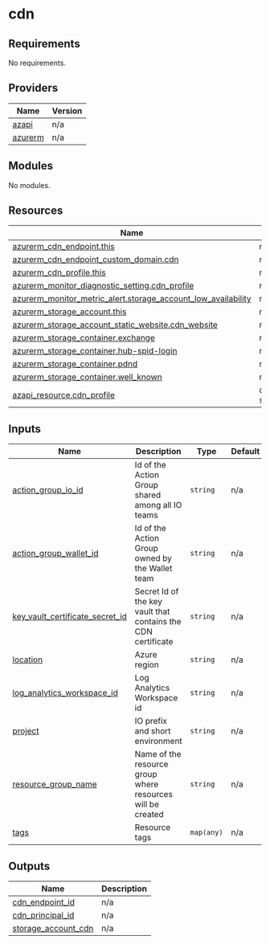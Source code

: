 # cdn

<!-- BEGIN_TF_DOCS -->
## Requirements

No requirements.

## Providers

| Name | Version |
|------|---------|
| <a name="provider_azapi"></a> [azapi](#provider\_azapi) | n/a |
| <a name="provider_azurerm"></a> [azurerm](#provider\_azurerm) | n/a |

## Modules

No modules.

## Resources

| Name | Type |
|------|------|
| [azurerm_cdn_endpoint.this](https://registry.terraform.io/providers/hashicorp/azurerm/latest/docs/resources/cdn_endpoint) | resource |
| [azurerm_cdn_endpoint_custom_domain.cdn](https://registry.terraform.io/providers/hashicorp/azurerm/latest/docs/resources/cdn_endpoint_custom_domain) | resource |
| [azurerm_cdn_profile.this](https://registry.terraform.io/providers/hashicorp/azurerm/latest/docs/resources/cdn_profile) | resource |
| [azurerm_monitor_diagnostic_setting.cdn_profile](https://registry.terraform.io/providers/hashicorp/azurerm/latest/docs/resources/monitor_diagnostic_setting) | resource |
| [azurerm_monitor_metric_alert.storage_account_low_availability](https://registry.terraform.io/providers/hashicorp/azurerm/latest/docs/resources/monitor_metric_alert) | resource |
| [azurerm_storage_account.this](https://registry.terraform.io/providers/hashicorp/azurerm/latest/docs/resources/storage_account) | resource |
| [azurerm_storage_account_static_website.cdn_website](https://registry.terraform.io/providers/hashicorp/azurerm/latest/docs/resources/storage_account_static_website) | resource |
| [azurerm_storage_container.exchange](https://registry.terraform.io/providers/hashicorp/azurerm/latest/docs/resources/storage_container) | resource |
| [azurerm_storage_container.hub-spid-login](https://registry.terraform.io/providers/hashicorp/azurerm/latest/docs/resources/storage_container) | resource |
| [azurerm_storage_container.pdnd](https://registry.terraform.io/providers/hashicorp/azurerm/latest/docs/resources/storage_container) | resource |
| [azurerm_storage_container.well_known](https://registry.terraform.io/providers/hashicorp/azurerm/latest/docs/resources/storage_container) | resource |
| [azapi_resource.cdn_profile](https://registry.terraform.io/providers/azure/azapi/latest/docs/data-sources/resource) | data source |

## Inputs

| Name | Description | Type | Default | Required |
|------|-------------|------|---------|:--------:|
| <a name="input_action_group_io_id"></a> [action\_group\_io\_id](#input\_action\_group\_io\_id) | Id of the Action Group shared among all IO teams | `string` | n/a | yes |
| <a name="input_action_group_wallet_id"></a> [action\_group\_wallet\_id](#input\_action\_group\_wallet\_id) | Id of the Action Group owned by the Wallet team | `string` | n/a | yes |
| <a name="input_key_vault_certificate_secret_id"></a> [key\_vault\_certificate\_secret\_id](#input\_key\_vault\_certificate\_secret\_id) | Secret Id of the key vault that contains the CDN certificate | `string` | n/a | yes |
| <a name="input_location"></a> [location](#input\_location) | Azure region | `string` | n/a | yes |
| <a name="input_log_analytics_workspace_id"></a> [log\_analytics\_workspace\_id](#input\_log\_analytics\_workspace\_id) | Log Analytics Workspace id | `string` | n/a | yes |
| <a name="input_project"></a> [project](#input\_project) | IO prefix and short environment | `string` | n/a | yes |
| <a name="input_resource_group_name"></a> [resource\_group\_name](#input\_resource\_group\_name) | Name of the resource group where resources will be created | `string` | n/a | yes |
| <a name="input_tags"></a> [tags](#input\_tags) | Resource tags | `map(any)` | n/a | yes |

## Outputs

| Name | Description |
|------|-------------|
| <a name="output_cdn_endpoint_id"></a> [cdn\_endpoint\_id](#output\_cdn\_endpoint\_id) | n/a |
| <a name="output_cdn_principal_id"></a> [cdn\_principal\_id](#output\_cdn\_principal\_id) | n/a |
| <a name="output_storage_account_cdn"></a> [storage\_account\_cdn](#output\_storage\_account\_cdn) | n/a |
<!-- END_TF_DOCS -->
